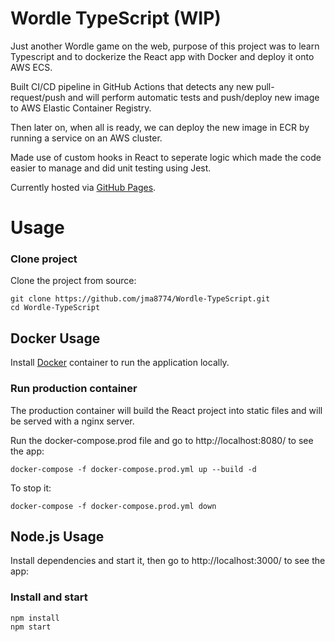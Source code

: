 # Wordle TypeScript (WIP)

Just another Wordle game on the web, purpose of this project was to learn Typescript and to dockerize the React app with Docker and deploy it onto AWS ECS.

Built CI/CD pipeline in GitHub Actions that detects any new pull-request/push and will perform automatic tests and push/deploy new image to AWS Elastic Container Registry.

Then later on, when all is ready, we can deploy the new image in ECR by running a service on an AWS cluster.

Made use of custom hooks in React to seperate logic which made the code easier to manage and did unit testing using Jest.

Currently hosted via [GitHub Pages](https://www.jiamingma.me/Wordle-TypeScript/).

# Usage

### Clone project

Clone the project from source:

    git clone https://github.com/jma8774/Wordle-TypeScript.git
    cd Wordle-TypeScript

## Docker Usage

Install [Docker](http://docker.com) container to run the application locally.

### Run production container

The production container will build the React project into static files and will be served with a nginx server.

Run the docker-compose.prod file and go to http://localhost:8080/ to see the app:

    docker-compose -f docker-compose.prod.yml up --build -d

To stop it:

    docker-compose -f docker-compose.prod.yml down

## Node.js Usage

Install dependencies and start it, then go to http://localhost:3000/ to see the app:

### Install and start

    npm install
    npm start
